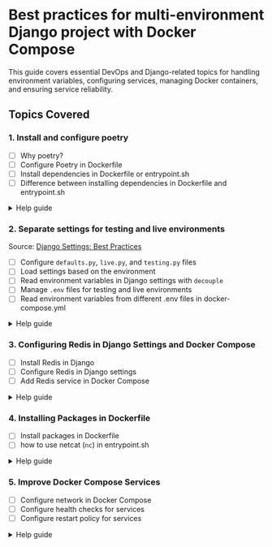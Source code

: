 # Best practices for multi-environment Django project with Docker Compose

This guide covers essential DevOps and Django-related topics for handling environment variables, configuring services, managing Docker containers, and ensuring service reliability.

## Topics Covered

### 1. Install and configure poetry
- [ ] Why poetry?
- [ ] Configure Poetry in Dockerfile
- [ ] Install dependencies in Dockerfile or entrypoint.sh
- [ ] Difference between installing dependencies in Dockerfile and entrypoint.sh

<details><summary>Help guide</summary>

```commandline
pip install poetry
poetry init
poetry add Django
poetry add pytest --group test
```

Configure Poetry in Dockerfile:
```commandline
# Install Poetry
RUN apt clean && apt update && apt install curl netcat vim -y
RUN curl -sSL https://install.python-poetry.org | POETRY_HOME=/opt/poetry python && \
    cd /usr/local/bin && \
    ln -s /opt/poetry/bin/poetry && \
    poetry config virtualenvs.create false

COPY pyproject.toml poetry.lock* /app/
```

Install dependencies:
```commandline
poetry install --without dev --no-root
```

</details>

### 2. Separate settings for testing and live environments

Source: [Django Settings: Best Practices](https://code.djangoproject.com/wiki/SplitSettings)

- [ ] Configure `defaults.py`, `live.py`, and `testing.py` files
- [ ] Load settings based on the environment
- [ ] Read environment variables in Django settings with `decouple`
- [ ] Manage `.env` files for testing and live environments
- [ ] Read environment variables from different .env files in docker-compose.yml

<details><summary>Help guide</summary>

```commandline
├── settings
│   ├── defaults.py
│   ├── __init__.py
│   ├── live.py
│   └── testing.py
```
**Example environment files structure:**
```
# testing environments
.env.local
.env.test

# live environments
.env.dev
.env.qa
.env.prod
```

**Example `.env.example` file:**
```ini
SECRET_KEY=supersecretkey
DB_ENGINE=django.db.backends.postgresql
DB_NAME=demo_db
DB_USER=demo_user
DB_PASS=demo_pass
DB_HOST=localhost
DB_PORT=5432
```

**Loading environment variables in Django (`settings.py`):**
```python
from decouple import Config, RepositoryEnv
config = Config(RepositoryEnv(BASE_DIR / ".env"))

DEBUG = config("DEBUG", default=False, cast=bool)
SECRET_KEY = config(
    "SECRET_KEY",
    default="/aeEkzQCgomr]DnyS-i/0,kz!ZYWU>Z3#294@",
)
DATABASES = {
    "default": {
        "ENGINE": config("DB_ENGINE"),
        "NAME": config("DB_NAME"),
        "USER": config("DB_USER"),
        "PASSWORD": config("DB_PASS"),
        "HOST": config("DB_HOST"),
    }
}
```
</details>

### 3. Configuring Redis in Django Settings and Docker Compose

- [ ] Install Redis in Django
- [ ] Configure Redis in Django settings
- [ ] Add Redis service in Docker Compose

<details><summary>Help guide</summary>

**Installing Redis in Django:**
```bash
poetry add django-redis
```

**Configure in Django settings**
```python
REDIS_HOST = config("REDIS_HOST", default="localhost")
REDIS_PORT = config("REDIS_PORT", default=6379)
REDIS_URL = f"redis://{REDIS_HOST}:{REDIS_PORT}/0"

CACHES = {
    "default": {
        "BACKEND": "django_redis.cache.RedisCache",
        "LOCATION": REDIS_URL,
        "OPTIONS": {
            "CLIENT_CLASS": "django_redis.client.DefaultClient",
        },
    }
}
```

**Docker Compose configuration (`docker-compose.yml`):**
```yaml
services:
  redis:
    container_name: ${ENVIRONMENT-dev}-redis
    image: redis:7-alpine
    restart: always
    expose:
      - "6379"
```

</details>


### 4. Installing Packages in Dockerfile

- [ ] Install packages in Dockerfile
- [ ] how to use netcat (`nc`) in entrypoint.sh

<details><summary>Help guide</summary>

**Optimized Dockerfile example:**
```dockerfile
FROM python:3.11-slim-bullseye

ENV PYTHONDONTWRITEBYTECODE=1 # Prevents Python from writing pyc files
ENV PYTHONUNBUFFERED=1 # Prevents Python from buffering stdout and stderr

RUN apt clean && apt update && apt install curl netcat vim -y
```

**Waiting for PostgreSQL to be ready before starting Django:**
```sh
if [ "$DB_ENGINE" = "django.db.backends.postgresql" ]; then
  echo "Waiting for postgres..."
  while ! nc -z $DB_HOST $DB_PORT; do
    sleep 0.1
  done
  echo "PostgreSQL started"
fi
```
</details>

### 5. Improve Docker Compose Services

- [ ] Configure network in Docker Compose
- [ ] Configure health checks for services
- [ ] Configure restart policy for services

<details><summary>Help guide</summary>

```yaml
services:
  web:
    container_name: ${ENVIRONMENT-dev}-app
    restart: always
    image: ${ENVIRONMENT-dev}-app:latest
    build:
        context: ..
        dockerfile: Dockerfile
    env_file:
      - ../source/.env.${ENVIRONMENT-dev}
    environment:
      - ENVIRONMENT=${ENVIRONMENT-dev}
    ports:
      - "${SVC_PORT-8000}:${SVC_PORT-8000}"
    depends_on:
      db:
        condition: service_healthy
      redis:
        condition: service_healthy
    healthcheck:
      test: ["CMD", "curl", "-f", "http://localhost:8000/health/"]
      interval: 30s
      timeout: 10s
      retries: 3
      start_period: 40s
    networks:
      network:
  db:
    container_name: ${ENVIRONMENT-dev}-db
    image: postgres:15-alpine
    restart: always
    expose:
      - "5432"
    healthcheck:
      test: ["CMD-SHELL", "pg_isready -U ${DB_USER:-demo_user} -d ${DB_NAME:-demo_db}"]
      interval: 10s
      timeout: 5s
      retries: 5
    environment:
      - POSTGRES_USER=${DB_USER-demo_user}
      - POSTGRES_PASSWORD=${DB_PASS-demo_pass}
      - POSTGRES_DB=${DB_NAME-demo_db}
    volumes:
      - db-data:/var/lib/postgresql/data:rw
    networks:
      network:
  redis:
    container_name: ${ENVIRONMENT-dev}-redis
    image: redis:7-alpine
    volumes:
      - redis_data:/data
    restart: always
    healthcheck:
      test: ["CMD", "redis-cli", "ping"]
      interval: 10s
      timeout: 5s
      retries: 5
    networks:
      network:

networks:
  network:
    name: ${ENVIRONMENT-dev}-network
```

</details>